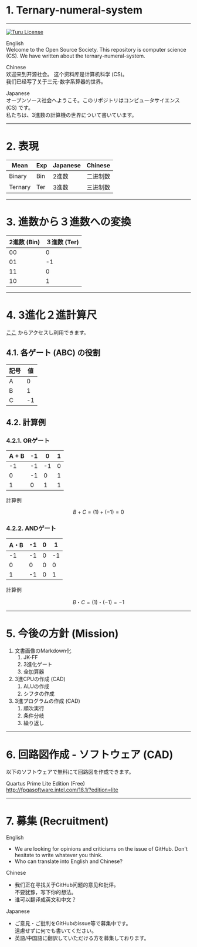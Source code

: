 # 1. Ternary-numeral-system
______________________________________________________________________________

[![Turu License](https://img.shields.io/website-turu-license-black-red/http/shields.io.svg?label=license&style=flat-square)](turu-license.md)

English  
Welcome to the Open Source Society. This repository is computer science (CS).
We have written about the ternary-numeral-system.

Chinese  
欢迎来到开源社会。 这个资料库是计算机科学 (CS)。  
我们已经写了关于三元-数字系算器的世界。

Japanese  
オープンソース社会へようこそ。このリポジトリはコンピュータサイエンス (CS) です。  
私たちは、3進数の計算機の世界について書いています。

______________________________________________________________________________
# 2. 表現

|  Mean     |  Exp  |  Japanese  | Chinese |
| ----      | ----   |  ---   |  ---     |
|  Binary   |  Bin   |  2進数  | 二进制数 |
|  Ternary  |  Ter   |  3進数  | 三进制数 |

______________________________________________________________________________
# 3. 進数から３進数への変換

|  2進数 (Bin) |  ３進数 (Ter) |
| ----    | ---- |
|  00     |   0  |
|  01     |  -1  |
|  11     |   0  |
|  10     |   1  |

______________________________________________________________________________
# 4. 3進化２進計算尺

[ここ](https://konta220.github.io/Ternary-numeral-system/index.html) からアクセスし利用できます。

## 4.1. 各ゲート (ABC) の役割
|  記号  |  値  |
| ---- | ---- |
|  A |  0   |
|  B |  1   |
|  C |  -1  |

## 4.2. 計算例


### 4.2.1. ORゲート

| A + B |   -1 |  0  |  1  |
| ----  | ---- |---- |---- |
|  -1   |  -1  | -1  | 0   |
|   0   |  -1  |  0  | 1   |
|   1   |   0  |  1  | 1   |

計算例
```math
B + C
= (1) + (-1)
= 0
```

### 4.2.2. ANDゲート

| A・B   |   -1 |  0  |  1  |
| ----   | ---- |---- |---- |
|  -1    |  -1  |  0  | -1  |
|   0    |   0  |  0  |  0  |
|   1    |  -1  |  0  |  1  |


計算例
```math
B ・ C 
= (1) ・ (-1) 
= -1
```

______________________________________________________________________________
# 5. 今後の方針 (Mission)

1. 文書画像のMarkdown化
    1. JK-FF
    2. 3進化ゲート
    3. 全加算器
2. 3進CPUの作成 (CAD)
    1. ALUの作成
    2. シフタの作成
3. 3進プログラムの作成 (CAD)
    1. 順次実行
    2. 条件分岐
    3. 繰り返し


______________________________________________________________________________
# 6. 回路図作成 - ソフトウェア (CAD)

以下のソフトウェアで無料にて回路図を作成できます。

Quartus Prime Lite Edition (Free)  
http://fpgasoftware.intel.com/18.1/?edition=lite

______________________________________________________________________________
# 7. 募集 (Recruitment)

English
- We are looking for opinions and criticisms on the issue of GitHub.
Don't hesitate to write whatever you think.
- Who can translate into English and Chinese?


Chinese
- 我们正在寻找关于GitHub问题的意见和批评。  
不要犹豫，写下你的想法。
- 谁可以翻译成英文和中文？


Japanese
- ご意見・ご批判をGitHubのissue等で募集中です。  
遠慮せずに何でも書いてください。
- 英語/中国語に翻訳していただける方を募集しております。
